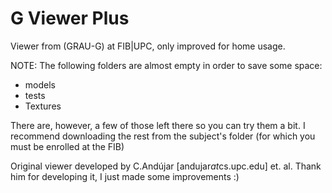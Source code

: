 # G Viewer Plus

Viewer from (GRAU-G) at FIB|UPC, only improved for home usage.

NOTE: The following folders are almost empty in order to save some space:
 * models
 * tests
 * Textures

There are, however, a few of those left there so you can try them a bit. I recommend downloading the rest from the subject's folder (for which you must be enrolled at the FIB)



Original viewer developed by C.Andújar [andujar*at*cs.upc.edu] et. al. Thank him for developing it, I just made some improvements :)